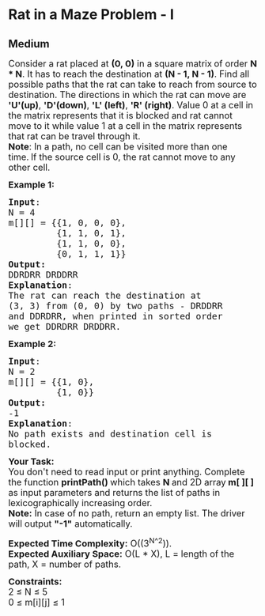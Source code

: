 # Rat in a Maze Problem - I
## Medium 
<div class="problem-statement" bis_skin_checked="1">
                <p></p><p><span style="font-size:18px">Consider a rat placed at <strong>(0, 0)</strong> in a square matrix<strong> </strong>of order <strong>N * N</strong>. It has to reach the destination at <strong>(N - 1, N - 1)</strong>. Find all possible paths that the rat can take to reach from source to destination. The directions in which the rat can move are <strong>'U'(up)</strong>, <strong>'D'(down)</strong>, <strong>'L' (left)</strong>, <strong>'R' (right)</strong>. Value 0 at a cell in the matrix represents that it is blocked and rat cannot move to it while value 1 at a cell in the matrix represents that&nbsp;rat&nbsp;can be travel&nbsp;through it.<br>
<strong>Note</strong>: In a path, no cell can be visited more than one time.</span>&nbsp;<span style="font-size:18px">If the source cell is&nbsp;0, the rat cannot move to any other cell.</span></p>

<p><span style="font-size:18px"><strong>Example 1:</strong></span></p>

<pre><span style="font-size:18px"><strong>Input</strong>:
N = 4
m[][] = {{1, 0, 0, 0},
         {1, 1, 0, 1}, 
         {1, 1, 0, 0},
         {0, 1, 1, 1}}
<strong>Output:</strong>
DDRDRR DRDDRR</span>
<span style="font-size:18px"><strong>Explanation</strong>:
The rat can reach the destination at 
(3, 3) from (0, 0) by two paths - DRDDRR 
and DDRDRR, when printed in sorted order 
we get DDRDRR DRDDRR.</span></pre>

<div bis_skin_checked="1"><span style="font-size:18px"><strong>Example 2:</strong></span></div>

<pre><span style="font-size:18px"><strong>Input</strong>:
N = 2
m[][] = {{1, 0},
         {1, 0}}
<strong>Output:</strong>
-1</span>
<span style="font-size:18px"><strong>Explanation</strong>:
No path exists and destination cell is 
blocked.</span>
</pre>

<p><span style="font-size:18px"><strong>Your Task:&nbsp;&nbsp;</strong><br>
You don't need to read input or print anything. Complete the function <strong>printPath()&nbsp;</strong>which takes <strong>N </strong>and 2D&nbsp;array<strong> m[ ][ ]</strong><strong> </strong>as input parameters and returns the list of&nbsp;paths in lexicographically increasing order.</span>&nbsp;<br>
<span style="font-size:18px"><strong>Note:</strong>&nbsp;In case of no path, return an empty list. The driver will output <strong>"-1"</strong> automatically.</span></p>

<p><span style="font-size:18px"><strong>Expected Time Complexity:</strong>&nbsp;O((3<sup>N</sup><sup>^2</sup>)).<br>
<strong>Expected Auxiliary Space:</strong>&nbsp;O(L * X), L = length of the path, X = number of paths.</span></p>

<p><span style="font-size:18px"><strong>Constraints:</strong><br>
2 ≤ N ≤ 5<br>
0 ≤ m[i][j] ≤ 1</span></p>
 <p></p>
            </div>